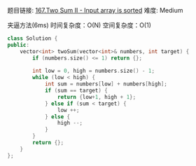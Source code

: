 题目链接: [167.Two Sum II - Input array is sorted][1]
难度: Medium

夹逼方法(6ms)
时间复杂度：O(N)
空间复杂度：O(1)
```cpp
class Solution {
public:
    vector<int> twoSum(vector<int>& numbers, int target) {
        if (numbers.size() <= 1) return {};
        
        int low = 0, high = numbers.size() - 1;
        while (low < high) {
            int sum = numbers[low] + numbers[high];
            if (sum == target) {
                return {low+1, high + 1};
            } else if (sum < target) {
                low ++;
            } else {
                high --;
            }
        }
        return {};
    }
};
```

[1]: https://leetcode.com/problems/two-sum-ii-input-array-is-sorted/